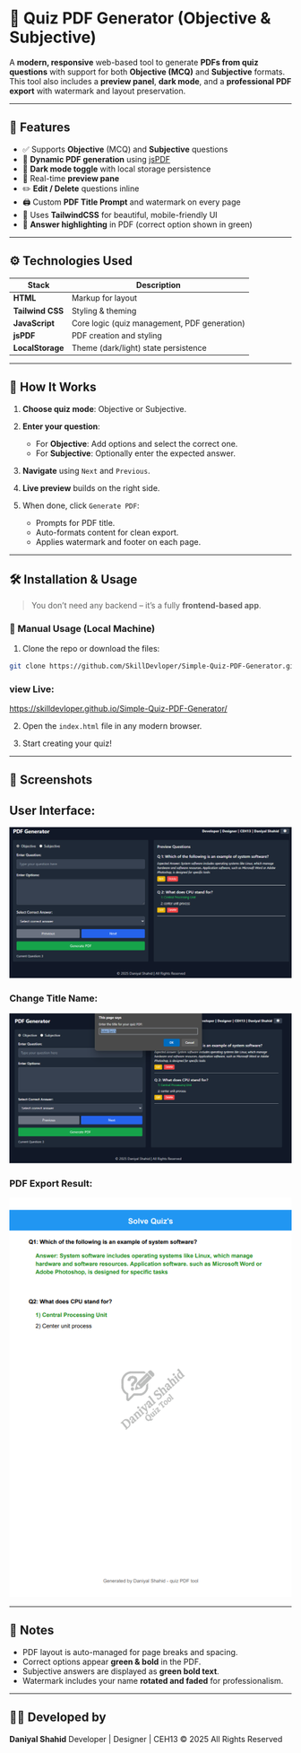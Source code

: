 # 📄 Quiz PDF Generator (Objective & Subjective)

A **modern, responsive** web-based tool to generate **PDFs from quiz questions** with support for both **Objective (MCQ)** and **Subjective** formats. This tool also includes a **preview panel**, **dark mode**, and a **professional PDF export** with watermark and layout preservation.

---

## 🚀 Features

* ✅ Supports **Objective** (MCQ) and **Subjective** questions
* 📄 **Dynamic PDF generation** using [jsPDF](https://github.com/parallax/jsPDF)
* 🌙 **Dark mode toggle** with local storage persistence
* 👀 Real-time **preview pane**
* ✏️ **Edit / Delete** questions inline
* 🖨️ Custom **PDF Title Prompt** and watermark on every page
* 🎨 Uses **TailwindCSS** for beautiful, mobile-friendly UI
* 📌 **Answer highlighting** in PDF (correct option shown in green)

---

## ⚙️ Technologies Used

| Stack            | Description                                  |
| ---------------- | -------------------------------------------- |
| **HTML**         | Markup for layout                            |
| **Tailwind CSS** | Styling & theming                            |
| **JavaScript**   | Core logic (quiz management, PDF generation) |
| **jsPDF**        | PDF creation and styling                     |                               |
| **LocalStorage** | Theme (dark/light) state persistence         |

---

## 🧠 How It Works

1. **Choose quiz mode**: Objective or Subjective.
2. **Enter your question**:

   * For **Objective**: Add options and select the correct one.
   * For **Subjective**: Optionally enter the expected answer.
3. **Navigate** using `Next` and `Previous`.
4. **Live preview** builds on the right side.
5. When done, click `Generate PDF`:

   * Prompts for PDF title.
   * Auto-formats content for clean export.
   * Applies watermark and footer on each page.

---

## 🛠️ Installation & Usage

> You don’t need any backend – it’s a fully **frontend-based app**.

### 📁 Manual Usage (Local Machine)

1. Clone the repo or download the files:

```bash
git clone https://github.com/SkillDevloper/Simple-Quiz-PDF-Generator.git
```

### view Live:

https://skilldevloper.github.io/Simple-Quiz-PDF-Generator/

2. Open the `index.html` file in any modern browser.

3. Start creating your quiz!

---

## 📸 Screenshots

## User Interface:
![UI Interface](https://github.com/SkillDevloper/Simple-Quiz-PDF-Generator/blob/main/UI%20INTERFACE.png?raw=true)

### Change Title Name:
![PDF TITLE NAME](https://github.com/SkillDevloper/Simple-Quiz-PDF-Generator/blob/main/PDF%20TITLE%20NAME.png?raw=true)

### PDF Export Result:
![PDF EXPORT](https://github.com/SkillDevloper/Simple-Quiz-PDF-Generator/blob/main/PDF%20EXPORT.png?raw=true)




---

## 📌 Notes

* PDF layout is auto-managed for page breaks and spacing.
* Correct options appear **green & bold** in the PDF.
* Subjective answers are displayed as **green bold text**.
* Watermark includes your name **rotated and faded** for professionalism.

---

## 👨‍💻 Developed by

**Daniyal Shahid**
Developer | Designer | CEH13
© 2025 All Rights Reserved
